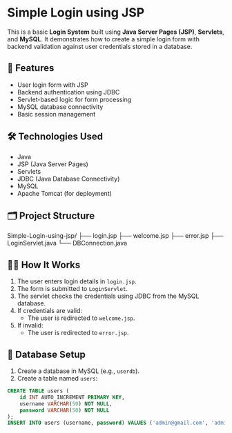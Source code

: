 # Simple Login using JSP

This is a basic **Login System** built using **Java Server Pages (JSP)**, **Servlets**, and **MySQL**. It demonstrates how to create a simple login form with backend validation against user credentials stored in a database.

## 📌 Features

- User login form with JSP
- Backend authentication using JDBC
- Servlet-based logic for form processing
- MySQL database connectivity
- Basic session management

## 🛠️ Technologies Used

- Java
- JSP (Java Server Pages)
- Servlets
- JDBC (Java Database Connectivity)
- MySQL
- Apache Tomcat (for deployment)

## 🗂️ Project Structure

Simple-Login-using-jsp/ ├── login.jsp ├── welcome.jsp ├── error.jsp ├── LoginServlet.java └── DBConnection.java

## 🧑‍💻 How It Works

1. The user enters login details in `login.jsp`.
2. The form is submitted to `LoginServlet`.
3. The servlet checks the credentials using JDBC from the MySQL database.
4. If credentials are valid:
   - The user is redirected to `welcome.jsp`.
5. If invalid:
   - The user is redirected to `error.jsp`.

## 🧾 Database Setup

1. Create a database in MySQL (e.g., `userdb`).
2. Create a table named `users`:

```sql
CREATE TABLE users (
    id INT AUTO_INCREMENT PRIMARY KEY,
    username VARCHAR(50) NOT NULL,
    password VARCHAR(50) NOT NULL
);
INSERT INTO users (username, password) VALUES ('admin@gmail.com', 'admin123');


